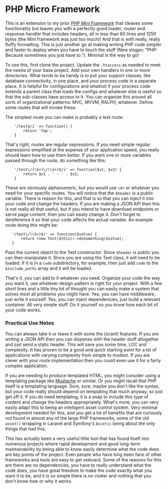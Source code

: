 # PHP Micro Framework

This is an extension to my prior [PHP Mini Framework](https://github.com/ColinShaw/php-mini-framework) 
that cleaves some functionality but leaves you with a perfectly good loader, router and response 
handler that includes headers, all in less than 60 lines and 1250 bytes (the Mini framework was just 
too much)!  And that is with really, really fluffy formatting.  This is just another go at making 
writing PHP code simpler and faster to deploy when you have to touch the stuff (New slogan: "PHP: Because 
sometimes you just have to.").  Minimal is the way to go!

To use this, first clone the project.  Update the `.htaccess` as needed to meet the needs
of your base project.  Add your own handlers in one or more directories.  What tends to be handy is to put
your support classes, like database connectivity, in one place, and your process code in 
a separate place.  It is helpful for configurations and whatnot if your process code
extends a parent class that loads the configs and whatever else is useful so that the 
sub-classes have access to it.  You can organize this around all sorts of organizational
patterns: MVC, MVVM, RALPH, whatever.  Define some routes that will invoke these.  

The simplest route you can make is probably a test route:

```
    '/test$/i' => function() {
        return 'Yep';
    }
```

That's right, routes are regular expressions.  If you need simple regular expressions simplified 
at the expense of your application speed, you really should learn how to use them better.  If you 
want one or more variables passed through the route, do something like this:

````
    '/test\/(\S+)\/(\S+)$/i' => function($v1, $v2) {
        return $v1 . ' - ' . $v2;
    }

````

These are obviously alphanumeric, but you would use `\d+` or whatever you need for your 
specific routes.  You will notice that the `$header` is a public variable.  There is reason for this, and that is
so that you can inject it into your code and change the headers.  If you are making a JSON API 
then this is not really all that useful, but if you intend to have download endpoints or serve
page content, then you can easily change it.  Don't forget to dereference it so that your code
affects the actual variable.  An example route doing this might be:

```
   '/test\/(\S+)$/' => function($value) {
       return (new Test($this))->doSomething($value);
   }

```

Pass the current object to the Test constructor.  Since `$header` is public you can then
manipulate it.  Since you are using the Test class, it will need to be loaded.  If it is in a `code`
subdirectory, for example, then just add `code` to the `$include_paths` array and it will be loaded.

That's it, you can add to it whatever you need.  Organize your code the way _you_ want it, use whatever
design pattern is right for _your_ project.  With a few short lines and a little tiny bit of thought
you can easily make a system that solves most all problems you might have.  Yes, you can have middleware, 
just write it yourself.  Yes, you can inject dependencies, just build a relevant container.  All very 
simple stuff.  Do it yourself so you know how each bit of your code works.



### Practical Use Notes

You can always take it or leave it with some the (scant) features.  If you are writing a JSON API then
you can dispense with the header stuff altogether and just send a static header.  This will save you some
time, LOC and complexity.  It has proven to be a good and quick starting point for a lot of applications
with varying complexity from simple to modest.  If you are clever with your route implementation then
you could even use it for a fairly complex application.  

If you are needing to produce templated HTML, you might consider using a templating package like 
[Mustache](https://mustache.github.io/) or similar.  Or you might recall that PHP itself is a templating
language.  Sure, sure, maybe you don't like the syntax, but your code really should depend on templating
that much anyway, so just get off it.  If you do need templating, it is a snap to include this type of 
content and change the headers appropriately.  What's more, you can very easily adapt this to being an
intelligent asset control system.  Very minimal development needed for this, and you get a lot of benefits
that are curiously not found in almost any of the large PHP frameworks, some of the old `asset()` wrapping
in Laravel and Symfony's `Ascetic` being about the only things that had this.

This has actually been a very useful little tool that has found itself into numerous projects where 
rapid development and good long-term maintainability by being able to know easily determine what the
code does are key points of the project.  Even people who have long been fans of other frameworks and 
tools are easy to get onboard.  Some of the reasons for this are there are no dependencies, you have
to really understand what the code does, you have great freedom to make the code exactly what you want
it to be, and it is so simple there is no clutter and nothing that you don't know how or why it works.  
